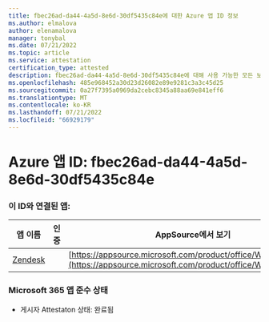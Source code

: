 ```yaml
---
title: fbec26ad-da44-4a5d-8e6d-30df5435c84e에 대한 Azure 앱 ID 정보
ms.author: elmalova
author: elenamalova
manager: tonybal
ms.date: 07/21/2022
ms.topic: article
ms.service: attestation
certification_type: attested
description: fbec26ad-da44-4a5d-8e6d-30df5435c84e에 대해 사용 가능한 모든 보안 및 규정 준수 정보입니다.
ms.openlocfilehash: 485e968452a30d23d26082e89e9281c3a3c45d25
ms.sourcegitcommit: 0a27f7395a0969da2cebc8345a88aa69e841eff6
ms.translationtype: MT
ms.contentlocale: ko-KR
ms.lasthandoff: 07/21/2022
ms.locfileid: "66929179"
---
```

# <a name="azure-app-id-fbec26ad-da44-4a5d-8e6d-30df5435c84e"></a>Azure 앱 ID: fbec26ad-da44-4a5d-8e6d-30df5435c84e


### <a name="apps-associated-with-this-id"></a>이 ID와 연결된 앱:
| **앱 이름** | **인증** | **AppSource에서 보기** |
|--------------|---------------|-----------------------|
| [Zendesk](../forward/WA200003782.md) |  | [https://appsource.microsoft.com/product/office/WA200003782](https://appsource.microsoft.com/product/office/WA200003782) |

### <a name="microsoft-365-app-compliance-status"></a>Microsoft 365 앱 준수 상태
- 게시자 Attestaton 상태: 완료됨
